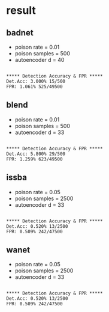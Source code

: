 # result

## badnet

- poison rate = 0.01
- poison samples = 500
- autoencoder d = 40

```text

***** Detection Accuracy & FPR *****
Det.Acc: 3.000% 15/500
FPR: 1.061% 525/49500
```

## blend

- poison rate = 0.01
- poison samples = 500
- autoencoder d = 33

```text

***** Detection Accuracy & FPR *****
Det.Acc: 5.800% 29/500
FPR: 1.259% 623/49500
```

## issba

- poison rate = 0.05
- poison samples = 2500
- autoencoder d = 33

```text

***** Detection Accuracy & FPR *****
Det.Acc: 0.520% 13/2500
FPR: 0.509% 242/47500
```

## wanet

- poison rate = 0.05
- poison samples = 2500
- autoencoder d = 33

```text

***** Detection Accuracy & FPR *****
Det.Acc: 0.520% 13/2500
FPR: 0.509% 242/47500
```

